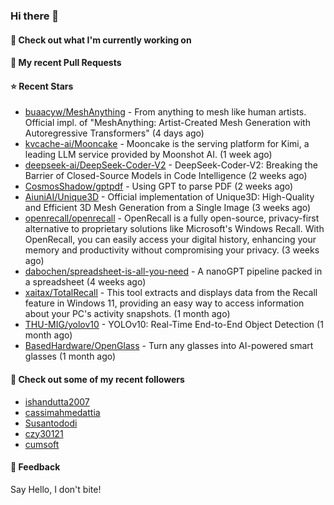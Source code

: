 ### Hi there 👋

#### 👷 Check out what I'm currently working on

#### 🔨 My recent Pull Requests


#### ⭐ Recent Stars

- [buaacyw/MeshAnything](https://github.com/buaacyw/MeshAnything) - From anything to mesh like human artists. Official impl. of &#34;MeshAnything: Artist-Created Mesh Generation with Autoregressive Transformers&#34; (4 days ago)
- [kvcache-ai/Mooncake](https://github.com/kvcache-ai/Mooncake) - Mooncake is the serving platform for Kimi, a leading LLM service provided by Moonshot AI. (1 week ago)
- [deepseek-ai/DeepSeek-Coder-V2](https://github.com/deepseek-ai/DeepSeek-Coder-V2) - DeepSeek-Coder-V2: Breaking the Barrier of Closed-Source Models in Code Intelligence (2 weeks ago)
- [CosmosShadow/gptpdf](https://github.com/CosmosShadow/gptpdf) - Using GPT to parse PDF (2 weeks ago)
- [AiuniAI/Unique3D](https://github.com/AiuniAI/Unique3D) - Official implementation of Unique3D: High-Quality and Efficient 3D Mesh Generation from a Single Image (3 weeks ago)
- [openrecall/openrecall](https://github.com/openrecall/openrecall) - OpenRecall is a fully open-source, privacy-first alternative to proprietary solutions like Microsoft&#39;s Windows Recall. With OpenRecall, you can easily access your digital history, enhancing your memory and productivity without compromising your privacy. (3 weeks ago)
- [dabochen/spreadsheet-is-all-you-need](https://github.com/dabochen/spreadsheet-is-all-you-need) - A nanoGPT pipeline packed in a spreadsheet (4 weeks ago)
- [xaitax/TotalRecall](https://github.com/xaitax/TotalRecall) - This tool extracts and displays data from the Recall feature in Windows 11, providing an easy way to access information about your PC&#39;s activity snapshots. (1 month ago)
- [THU-MIG/yolov10](https://github.com/THU-MIG/yolov10) - YOLOv10: Real-Time End-to-End Object Detection (1 month ago)
- [BasedHardware/OpenGlass](https://github.com/BasedHardware/OpenGlass) - Turn any glasses into AI-powered smart glasses (1 month ago)

#### 👯 Check out some of my recent followers

- [ishandutta2007](https://github.com/ishandutta2007)
- [cassimahmedattia](https://github.com/cassimahmedattia)
- [Susantododi](https://github.com/Susantododi)
- [czy30121](https://github.com/czy30121)
- [cumsoft](https://github.com/cumsoft)

#### 💬 Feedback

Say Hello, I don't bite!